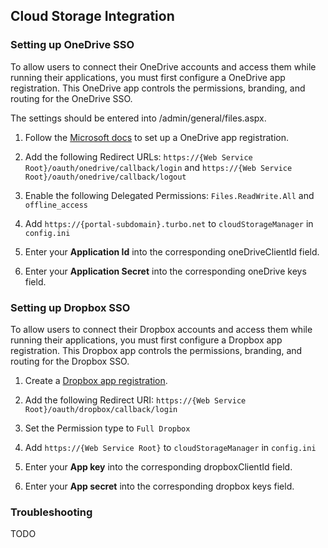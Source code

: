 ## Cloud Storage Integration

### Setting up OneDrive SSO

To allow users to connect their OneDrive accounts and access them while running their applications, you must first configure a OneDrive app registration. This OneDrive app controls the permissions, branding, and routing for the OneDrive SSO.  

The settings should be entered into /admin/general/files.aspx.

1. Follow the [Microsoft docs](https://docs.microsoft.com/en-us/onedrive/developer/rest-api/getting-started/app-registration) to set up a OneDrive app registration.  

2. Add the following Redirect URLs: `https://{Web Service Root}/oauth/onedrive/callback/login` and `https://{Web Service Root}/oauth/onedrive/callback/logout`  

3. Enable the following Delegated Permissions: `Files.ReadWrite.All` and `offline_access`  

4. Add `https://{portal-subdomain}.turbo.net` to `cloudStorageManager` in `config.ini`  

5. Enter your **Application Id** into the corresponding oneDriveClientId field.  

6. Enter your **Application Secret** into the corresponding oneDrive keys field.  

### Setting up Dropbox SSO

To allow users to connect their Dropbox accounts and access them while running their applications, you must first configure a Dropbox app registration. This Dropbox app controls the permissions, branding, and routing for the Dropbox SSO.  

1. Create a [Dropbox app registration](https://www.dropbox.com/developers/apps).  

2. Add the following Redirect URI: `https://{Web Service Root}/oauth/dropbox/callback/login`  

3. Set the Permission type to `Full Dropbox`  

4. Add `https://{Web Service Root}` to `cloudStorageManager` in `config.ini`  

5. Enter your **App key** into the corresponding dropboxClientId field.  

6. Enter your **App secret** into the corresponding dropbox keys field.  

### Troubleshooting

TODO